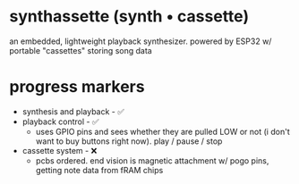 # synthassette (synth • cassette)
an embedded, lightweight playback synthesizer. powered by ESP32 w/ portable "cassettes" storing song data

# progress markers
- synthesis and playback - ✅
- playback control - ✅
  - uses GPIO pins and sees whether they are pulled LOW or not (i don't want to buy buttons right now). play / pause / stop
- cassette system - ❌
  - pcbs ordered. end vision is magnetic attachment w/ pogo pins, getting note data from fRAM chips

